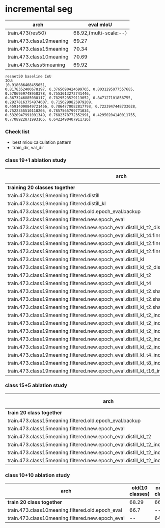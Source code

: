 
# incremental seg

|arch|eval mIoU|
|----|----|
|train.473(res50)|68.92,(multi-scale:--)|
|train.473.class19meaning|69.27|
|train.473.class15meaning|70.34|
|train.473.class10meaning|70.69|
|train.473.class5meaning|69.92|





```
resnet50 baseline IoU
IOU: 
[0.918686468455051, 
0.8178352400678197, 0.3765690424699765, 0.8031295077557685, 0.5706959748950378, 0.7553613272741446, 
0.8673246885088117, 0.7829523529113052, 0.847127101856755, 0.29278163754974607, 0.7156299825979209, 
0.45914090849721456, 0.7864770082817798, 0.7223947448733028, 0.7522355510110205, 0.7857565799771034, 
0.5320947991001349, 0.7682378772352991, 0.42950204140011755, 0.7708922871993165, 0.6422490407911726]
```

### Check list

* best miou calculation pattern
* train_dir, val_dir 

### class 19+1 ablation study

|arch|old(19 classes)|new(1 classes)|all(20 classes)
|---|---|---|---|
|**training 20 classes together**|67.56|**64.22**|67.39|
train.473.class19meaning.filtered.distill|24.61|27.66|24.77
train.473.class19meaning.filtered.distill_kl|19.81|36.48|20.65|
train.473.class19meaning.filtered.old.epoch_eval.backup|67.84|--|--|
train.473.class19meaning.filtered.new.epoch_eval|--|64.52|--|
train.473.class19meaning.filtered.new.epoch_eval.distill_kl_t2_disw10.fine_tune|39.89|46.70|40.23|
train.473.class19meaning.filtered.new.epoch_eval.distill_kl_t4.fine_tune|11.49|48.49|13.34|
train.473.class19meaning.filtered.new.epoch_eval.distill_kl_t2.fine_tune|25.52|57.3|27.11|
train.473.class19meaning.filtered.new.epoch_eval.distill_kl_t2.fine_tune.fix_branch|32.02|47.27|32.78|
train.473.class19meaning.filtered.new.epoch_eval.distill_kl|4.46|46.5|6.56|
train.473.class19meaning.filtered.new.epoch_eval.distill_kl_t2_disw10|12.38|32.29|13.38|
train.473.class19meaning.filtered.new.epoch_eval.distill_kl_t2|14.93|54.68|16.91|
train.473.class19meaning.filtered.new.epoch_eval.distill_kl_t4|0.14|29.36|1.61|
train.473.class19meaning.filtered.new.epoch_eval.distill_kl_t2.share_res12|25.28|46.67|26.35|
train.473.class19meaning.filtered.new.epoch_eval.distill_kl_t2.share_res1|39.22|40.48|39.29|
train.473.class19meaning.filtered.new.epoch_eval.distill_kl_t2.share_res123.bs12|7.84|43.76|9.64|
train.473.class19meaning.filtered.new.epoch_eval.distill_kl_t2_include_bg.fine_tune|34.58|64.8|36.10|
train.473.class19meaning.filtered.new.epoch_eval.distill_kl_t2_include_bg.fine_tune.fix_branch|43.4|60.08|44.25|
train.473.class19meaning.filtered.new.epoch_eval.distill_kl_t2_include_bg.fine_tune.share_res1|43.72|**66.82**|44.88|
train.473.class19meaning.filtered.new.epoch_eval.distill_kl_t2_include_bg.fine_tune.share_res12|**53.57**|64.89|**54.14**|
train.473.class19meaning.filtered.new.epoch_eval.distill_kl_t2_include_bg.fine_tune.share_res123|--|--|--|
train.473.class19meaning.filtered.new.epoch_eval.distill_kl_t4_include_bg.fine_tune|41.37|65.56|42.58|
train.473.class19meaning.filtered.new.epoch_eval.distill_kl_t8_include_bg.fine_tune|--|--|--|
train.473.class19meaning.filtered.new.epoch_eval.distill_kl_t16_include_bg.fine_tune|--|--|--|
### class 15+5 ablation study

|arch|old(15 classes)|new(5 classes)|all(20 classes)
|---|---|---|---|
|**train 20 class together**|68.9|62.86|67.39|
train.473.class15meaning.filtered.old.epoch_eval.backup|68.24|--|--|
train.473.class15meaning.filtered.new.epoch_eval|--|56.18|--|
train.473.class15meaning.filtered.new.epoch_eval.distill_kl_t2|--|64.76|14.63|
train.473.class15meaning.filtered.new.epoch_eval.distill_kl_t2_include_bg.share_res1|31.02|59.74|38.20|
train.473.class15meaning.filtered.new.epoch_eval.distill_kl_t2_include_bg|25.59|57.4|33.54|
train.473.class15meaning.filtered.new.epoch_eval.distill_kl_t2_include_bg.share_res12|--|--|--|

### class 10+10 ablation study

|arch|old(10 classes)|new(10 classes)|all(20 classes)
|---|---|---|---|
|**train 20 class together**|68.29|66.48|67.39|
train.473.class10meaning.filtered.old.epoch_eval|66.7|--|--|
train.473.class10meaning.filtered.new.epoch_eval|--|64.8|--|